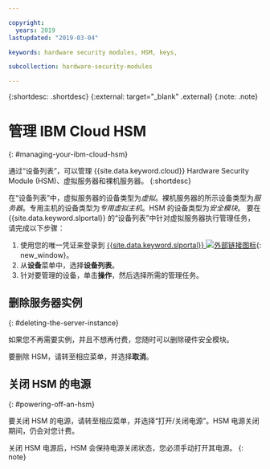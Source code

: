 ```yaml
---

copyright:
  years: 2019
lastupdated: "2019-03-04"

keywords: hardware security modules, HSM, keys,

subcollection: hardware-security-modules

---
```


{:shortdesc: .shortdesc}
{:external: target="_blank" .external}
{:note: .note}

# 管理 IBM Cloud HSM
{: #managing-your-ibm-cloud-hsm}

通过“设备列表”，可以管理 {{site.data.keyword.cloud}} Hardware Security Module (HSM)、虚拟服务器和裸机服务器。
{:shortdesc}

在“设备列表”中，虚拟服务器的设备类型为*虚拟*。裸机服务器的所示设备类型为*服务器*。专用主机的设备类型为*专用虚拟主机*。HSM 的设备类型为*安全模块*。
要在 {{site.data.keyword.slportal}} 的“设备列表”中针对虚拟服务器执行管理任务，请完成以下步骤：  
1. 使用您的唯一凭证来登录到 [{{site.data.keyword.slportal}} ![外部链接图标](../../icons/launch-glyph.svg "外部链接图标")](https://control.softlayer.com/){: new_window}。
2. 从**设备**菜单中，选择**设备列表**。
3. 针对要管理的设备，单击**操作**，然后选择所需的管理任务。

## 删除服务器实例
{: #deleting-the-server-instance}

如果您不再需要实例，并且不想再付费，您随时可以删除硬件安全模块。

要删除 HSM，请转至相应菜单，并选择**取消**。

## 关闭 HSM 的电源
{: #powering-off-an-hsm}

要关闭 HSM 的电源，请转至相应菜单，并选择“打开/关闭电源”。HSM 电源关闭期间，仍会对您计费。

关闭 HSM 电源后，HSM 会保持电源关闭状态，您必须手动打开其电源。
{: note}
